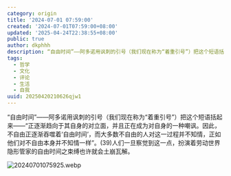 ```yaml
---
category: origin
title: '2024-07-01 07:59:00'
created: '2024-07-01T07:59:00+08:00'
updated: '2025-04-24T22:38:55+08:00'
public: true
author: dkphhh
description: “自由时间”——阿多诺用讽刺的引号（我们现在称为“着重引号”）把这个短语括起来——“正逐渐趋向于其自身的对立面……
tags:
  - 哲学
  - 文化
  - 评论
  - 生活
  - 自我
uuid: 20250420210626qjw1
---
```


“自由时间”——阿多诺用讽刺的引号（我们现在称为“着重引号”）把这个短语括起来——“正逐渐趋向于其自身的对立面，并且正在成为对自身的一种嘲讽。因此，不自由正逐渐吞噬着‘自由时间’，而大多数不自由的人对这一过程并不知情，正如他们对不自由本身并不知情一样”。(39)人们一旦察觉到这一点，扮演着劳动世界隐形管家的自由时间之束缚也许就会土崩瓦解。

![20240701075925.webp](https://img.dkphhh.me/20240701075925.webp)
